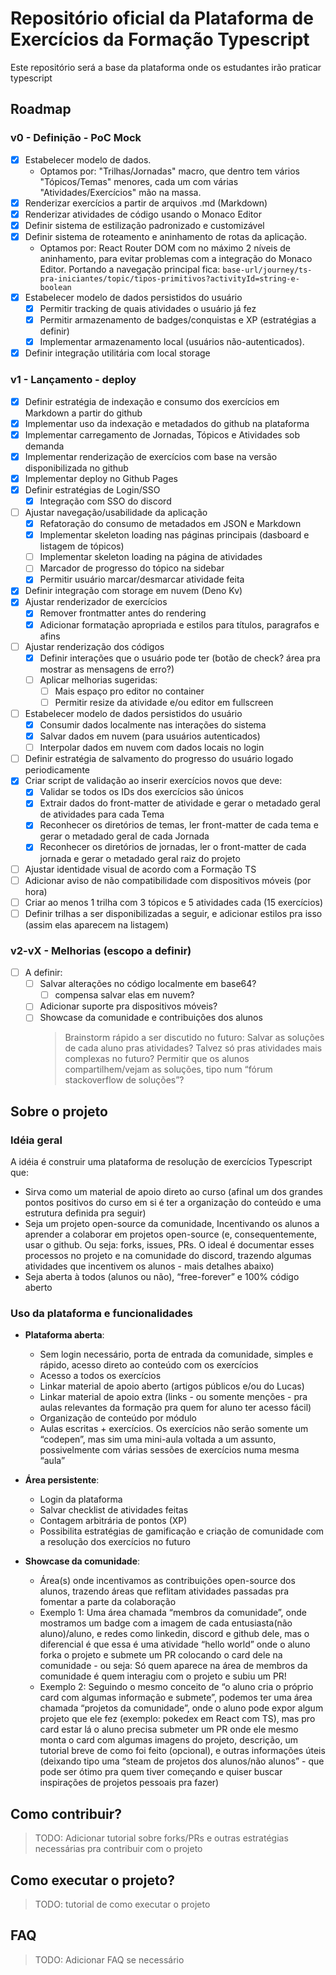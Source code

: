 # Repositório oficial da Plataforma de Exercícios da Formação Typescript

Este repositório será a base da plataforma onde os estudantes irão praticar typescript

## Roadmap

### v0 - Definição - PoC Mock

- [x] Estabelecer modelo de dados.
  - Optamos por: "Trilhas/Jornadas" macro, que dentro tem vários "Tópicos/Temas" menores, cada um com várias "Atividades/Exercícios" mão na massa.
- [x] Renderizar exercícios a partir de arquivos .md (Markdown)
- [x] Renderizar atividades de código usando o Monaco Editor
- [x] Definir sistema de estilização padronizado e customizável
- [x] Definir sistema de roteamento e aninhamento de rotas da aplicação.
  - Optamos por: React Router DOM com no máximo 2 níveis de aninhamento, para evitar problemas com a integração do Monaco Editor. Portando a navegação principal fica: `base-url/journey/ts-pra-iniciantes/topic/tipos-primitivos?activityId=string-e-boolean`
- [x] Estabelecer modelo de dados persistidos do usuário
  - [x] Permitir tracking de quais atividades o usuário já fez
  - [x] Permitir armazenamento de badges/conquistas e XP (estratégias a definir)
  - [x] Implementar armazenamento local (usuários não-autenticados).
- [x] Definir integração utilitária com local storage

### v1 - Lançamento - deploy

- [x] Definir estratégia de indexação e consumo dos exercícios em Markdown a partir do github
- [x] Implementar uso da indexação e metadados do github na plataforma
- [x] Implementar carregamento de Jornadas, Tópicos e Atividades sob demanda
- [x] Implementar renderização de exercícios com base na versão disponibilizada no github
- [x] Implementar deploy no Github Pages
- [x] Definir estratégias de Login/SSO
  - [x] Integração com SSO do discord
- [ ] Ajustar navegação/usabilidade da aplicação
  - [x] Refatoração do consumo de metadados em JSON e Markdown
  - [x] Implementar skeleton loading nas páginas principais (dasboard e listagem de tópicos)
  - [ ] Implementar skeleton loading na página de atividades
  - [ ] Marcador de progresso do tópico na sidebar
  - [x] Permitir usuário marcar/desmarcar atividade feita
- [x] Definir integração com storage em nuvem (Deno Kv)
- [x] Ajustar renderizador de exercícios
  - [x] Remover frontmatter antes do rendering
  - [x] Adicionar formatação apropriada e estilos para títulos, paragrafos e afins
- [ ] Ajustar renderização dos códigos
  - [x] Definir interações que o usuário pode ter (botão de check? área pra mostrar as mensagens de erro?)
  - [ ] Aplicar melhorias sugeridas:
    - [ ] Mais espaço pro editor no container
    - [ ] Permitir resize da atividade e/ou editor em fullscreen
- [ ] Estabelecer modelo de dados persistidos do usuário
  - [x] Consumir dados localmente nas interações do sistema
  - [x] Salvar dados em nuvem (para usuários autenticados)
  - [ ] Interpolar dados em nuvem com dados locais no login
- [ ] Definir estratégia de salvamento do progresso do usuário logado periodicamente
- [x] Criar script de validação ao inserir exercícios novos que deve:
  - [x] Validar se todos os IDs dos exercícios são únicos
  - [x] Extrair dados do front-matter de atividade e gerar o metadado geral de atividades para cada Tema
  - [x] Reconhecer os diretórios de temas, ler front-matter de cada tema e gerar o metadado geral de cada Jornada
  - [x] Reconhecer os diretórios de jornadas, ler o front-matter de cada jornada e gerar o metadado geral raiz do projeto
- [ ] Ajustar identidade visual de acordo com a Formação TS
- [ ] Adicionar aviso de não compatibilidade com dispositivos móveis (por hora)
- [ ] Criar ao menos 1 trilha com 3 tópicos e 5 atividades cada (15 exercícios)
- [ ] Definir trilhas a ser disponibilizadas a seguir, e adicionar estilos pra isso (assim elas aparecem na listagem)

### v2-vX - Melhorias (escopo a definir)

- [ ] A definir:
  - [ ] Salvar alterações no código localmente em base64?
    - [ ] compensa salvar elas em nuvem?
  - [ ] Adicionar suporte pra dispositivos móveis?
  - [ ] Showcase da comunidade e contribuições dos alunos
    > Brainstorm rápido a ser discutido no futuro: Salvar as soluções de cada aluno pras atividades? Talvez só pras atividades mais complexas no futuro? Permitir que os alunos compartilhem/vejam as soluções, tipo num “fórum stackoverflow de soluções”?

## Sobre o projeto

### Idéia geral

A idéia é construir uma plataforma de resolução de exercícios Typescript que:

- Sirva como um material de apoio direto ao curso (afinal um dos grandes pontos positivos do curso em si é ter a organização do conteúdo e uma estrutura definida pra seguir)
- Seja um projeto open-source da comunidade, Incentivando os alunos a aprender a colaborar em projetos open-source (e, consequentemente, usar o github. Ou seja: forks, issues, PRs. O ideal é documentar esses processos no projeto e na comunidade do discord, trazendo algumas atividades que incentivem os alunos - mais detalhes abaixo)
- Seja aberta à todos (alunos ou não), “free-forever” e 100% código aberto

### Uso da plataforma e funcionalidades

- **Plataforma aberta**:

  - Sem login necessário, porta de entrada da comunidade, simples e rápido, acesso direto ao conteúdo com os exercícios
  - Acesso a todos os exercícios
  - Linkar material de apoio aberto (artigos públicos e/ou do Lucas)
  - Linkar material de apoio extra (links - ou somente menções - pra aulas relevantes da formação pra quem for aluno ter acesso fácil)
  - Organização de conteúdo por módulo
  - Aulas escritas + exercícios. Os exercícios não serão somente um “codepen”, mas sim uma mini-aula voltada a um assunto, possivelmente com várias sessões de exercícios numa mesma “aula”

- **Área persistente**:

  - Login da plataforma
  - Salvar checklist de atividades feitas
  - Contagem arbitrária de pontos (XP)
  - Possibilita estratégias de gamificação e criação de comunidade com a resolução dos exercícios no futuro

- **Showcase da comunidade**:

  - Área(s) onde incentivamos as contribuições open-source dos alunos, trazendo áreas que reflitam atividades passadas pra fomentar a parte da colaboração
  - Exemplo 1: Uma área chamada “membros da comunidade”, onde mostramos um badge com a imagem de cada entusiasta(não aluno)/aluno, e redes como linkedin, discord e github dele, mas o diferencial é que essa é uma atividade “hello world” onde o aluno forka o projeto e submete um PR colocando o card dele na comunidade - ou seja: Só quem aparece na área de membros da comunidade é quem interagiu com o projeto e subiu um PR!
  - Exemplo 2: Seguindo o mesmo conceito de “o aluno cria o próprio card com algumas informação e submete”, podemos ter uma área chamada “projetos da comunidade”, onde o aluno pode expor algum projeto que ele fez (exemplo: pokedex em React com TS), mas pro card estar lá o aluno precisa submeter um PR onde ele mesmo monta o card com algumas imagens do projeto, descrição, um tutorial breve de como foi feito (opcional), e outras informações úteis (deixando tipo uma “steam de projetos dos alunos/não alunos” - que pode ser ótimo pra quem tiver começando e quiser buscar inspirações de projetos pessoais pra fazer)

## Como contribuir?

> TODO: Adicionar tutorial sobre forks/PRs e outras estratégias necessárias pra contribuir com o projeto

## Como executar o projeto?

> TODO: tutorial de como executar o projeto

## FAQ

> TODO: Adicionar FAQ se necessário
